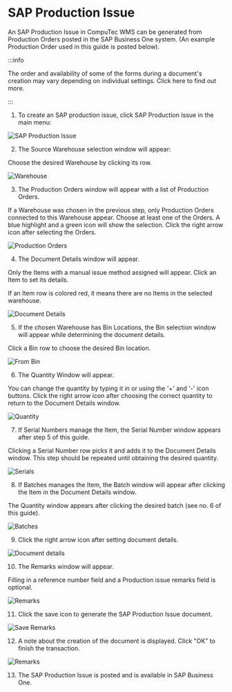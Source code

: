 # SAP Production Issue

An SAP Production Issue in CompuTec WMS can be generated from Production Orders posted in the SAP Business One system. (An example Production Order used in this guide is posted below).

:::info

The order and availability of some of the forms during a document's creation may vary depending on individual settings. Click here to find out more.

:::

1. To create an SAP production issue, click SAP Production Issue in the main menu:

  ![SAP Production Issue](./media/SAPProdIssue.png)

2. The Source Warehouse selection window will appear:

  Choose the desired Warehouse by clicking its row.

  ![Warehouse](./media/Warehouse.png)

3. The Production Orders window will appear with a list of Production Orders.

  If a Warehouse was chosen in the previous step, only Production Orders connected to this Warehouse appear. Choose at least one of the Orders. A blue highlight and a green icon will show the selection. Click the right arrow icon after selecting the Orders.

  ![Production Orders](./media/ProductionOrders.png)

4. The Document Details window will appear.

  Only the Items with a manual issue method assigned will appear. Click an Item to set its details.

  If an Item row is colored red, it means there are no Items in the selected warehouse.

  ![Document Details](./media/DocumentDetails.png)

5. If the chosen Warehouse has Bin Locations, the Bin selection window will appear while determining the document details.

Click a Bin row to choose the desired Bin location.

  ![From Bin](./media/FromBin.png)

6. The Quantity Window will appear.

  You can change the quantity by typing it in or using the '+' and '-' icon buttons. Click the right arrow icon after choosing the correct quantity to return to the Document Details window.

  ![Quantity](./media/Quantity_none.png)

7. If Serial Numbers manage the Item, the Serial Number window appears after step 5 of this guide.

  Clicking a Serial Number row picks it and adds it to the Document Details window. This step should be repeated until obtaining the desired quantity.

  ![Serials](./media/Serials.png)

8. If Batches manages the Item, the Batch window will appear after clicking the Item in the Document Details window.

  The Quantity window appears after clicking the desired batch (see no. 6 of this guide).

  ![Batches](./media/Batches.png)

9. Click the right arrow icon after setting document details.

  ![Document details](./media/DocDet_allgreen.png)

10. The Remarks window will appear.

  Filling in a reference number field and a Production issue remarks field is optional.

  ![Remarks](./media/Remarks.png)

11. Click the save icon to generate the SAP Production Issue document.

  ![Save Remarks](./media/SaveRemarks.png)

12. A note about the creation of the document is displayed. Click "OK" to finish the transaction.

  ![Remarks](./media/ProdIssueCreated.png)

13. The SAP Production Issue is posted and is available in SAP Business One.
